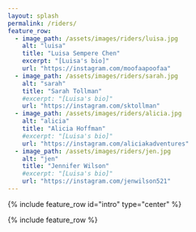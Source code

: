 ```yaml
---
layout: splash
permalink: /riders/
feature_row:
  - image_path: /assets/images/riders/luisa.jpg
    alt: "luisa"
    title: "Luisa Sempere Chen"
    excerpt: "[Luisa's bio]"
    url: "https://instagram.com/moofaapoofaa"
  - image_path: /assets/images/riders/sarah.jpg
    alt: "sarah"
    title: "Sarah Tollman"
    #excerpt: "[Luisa's bio]"
    url: "https://instagram.com/sktollman"
  - image_path: /assets/images/riders/alicia.jpg
    alt: "alicia"
    title: "Alicia Hoffman"
    #excerpt: "[Luisa's bio]"
    url: "https://instagram.com/aliciakadventures"
  - image_path: /assets/images/riders/jen.jpg
    alt: "jen"
    title: "Jennifer Wilson"
    #excerpt: "[Luisa's bio]"
    url: "https://instagram.com/jenwilson521"
---
```


{% include feature_row id="intro" type="center" %}

{% include feature_row %}
